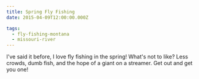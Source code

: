 ```yaml
---
title: Spring Fly Fishing
date: 2015-04-09T12:00:00.000Z

tags:
  - fly-fishing-montana
  - missouri-river
---
```


I've said it before, I love fly fishing in the spring! What's not to like? Less crowds, dumb fish, and the hope of a giant on a streamer. Get out and get you one!
